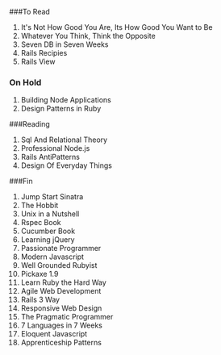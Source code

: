 ###To Read
1. It's Not How Good You Are, Its How Good You Want to Be
1. Whatever You Think, Think the Opposite
1. Seven DB in Seven Weeks
1. Rails Recipies
1. Rails View

### On Hold

1. Building Node Applications
1. Design Patterns in Ruby

###Reading

1. Sql And Relational Theory
1. Professional Node.js
1. Rails AntiPatterns
1. Design Of Everyday Things

###Fin

1. Jump Start Sinatra
1. The Hobbit
1. Unix in a Nutshell
1. Rspec Book
1. Cucumber Book
1. Learning jQuery
1. Passionate Programmer
1. Modern Javascript
1. Well Grounded Rubyist
1. Pickaxe 1.9
1. Learn Ruby the Hard Way
1. Agile Web Development
1. Rails 3 Way
1. Responsive Web Design
1. The Pragmatic Programmer
1. 7 Languages in 7 Weeks
1. Eloquent Javascript
1. Apprenticeship Patterns
